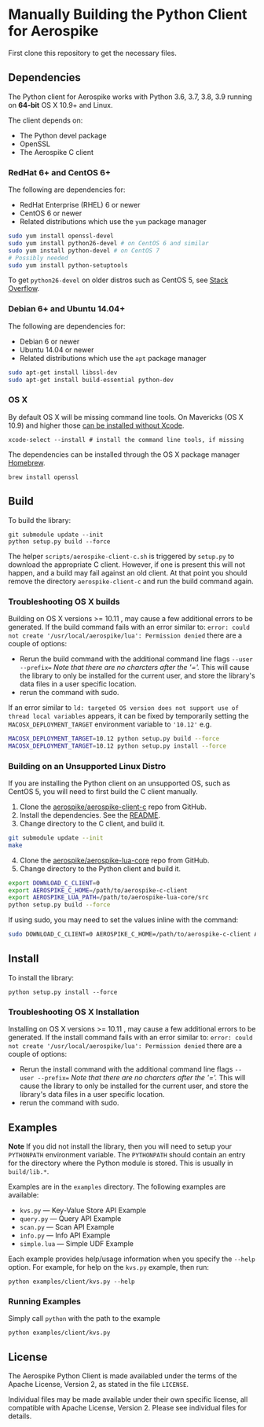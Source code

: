 # Manually Building the Python Client for Aerospike

First clone this repository to get the necessary files.

## Dependencies

The Python client for Aerospike works with Python 3.6, 3.7, 3.8, 3.9 running on
**64-bit** OS X 10.9+ and Linux.

The client depends on:

- The Python devel package
- OpenSSL
- The Aerospike C client

### RedHat 6+ and CentOS 6+

The following are dependencies for:

- RedHat Enterprise (RHEL) 6 or newer
- CentOS 6 or newer
- Related distributions which use the `yum` package manager

```sh
sudo yum install openssl-devel
sudo yum install python26-devel # on CentOS 6 and similar
sudo yum install python-devel # on CentOS 7
# Possibly needed
sudo yum install python-setuptools
```

To get `python26-devel` on older distros such as CentOS 5, see [Stack Overflow](http://stackoverflow.com/a/11684053/582436).

### Debian 6+ and Ubuntu 14.04+

The following are dependencies for:

- Debian 6 or newer
- Ubuntu 14.04 or newer
- Related distributions which use the `apt` package manager

```sh
sudo apt-get install libssl-dev
sudo apt-get install build-essential python-dev
```

### OS X

By default OS X will be missing command line tools. On Mavericks (OS X 10.9)
and higher those [can be installed without Xcode](http://osxdaily.com/2014/02/12/install-command-line-tools-mac-os-x/).

    xcode-select --install # install the command line tools, if missing

The dependencies can be installed through the OS X package manager [Homebrew](http://brew.sh/).

    brew install openssl

## Build

To build the library:

    git submodule update --init
    python setup.py build --force

The helper `scripts/aerospike-client-c.sh` is triggered by `setup.py` to
download the appropriate C client. However, if one is present this will not
happen, and a build may fail against an old client. At that point you should
remove the directory `aerospike-client-c` and run the build command again.

### Troubleshooting OS X builds

Building on OS X versions >= 10.11 , may cause a few additional errors to be generated. If the build command fails with an
error similar to: `error: could not create '/usr/local/aerospike/lua': Permission denied` there are a couple of options:

- Rerun the build command with the additional command line flags `--user --prefix=` *Note that there are no charcters after the '='.* This will cause the library to only be installed for the current user, and store the library's data files in a user specific location.
- rerun the command with sudo.

If an error similar to `ld: targeted OS version does not support use of thread local variables` appears, it can be fixed by temporarily setting the `MACOSX_DEPLOYMENT_TARGET` environment variable to `'10.12'` e.g.

```sh
MACOSX_DEPLOYMENT_TARGET=10.12 python setup.py build --force
MACOSX_DEPLOYMENT_TARGET=10.12 python setup.py install --force
```

### Building on an Unsupported Linux Distro

If you are installing the Python client on an unsupported OS, such as CentOS 5,
you will need to first build the C client manually.

1. Clone the [aerospike/aerospike-client-c](https://github.com/aerospike/aerospike-client-c) repo from GitHub.
2. Install the dependencies. See the [README](https://github.com/aerospike/aerospike-client-c/blob/master/README.md).
3. Change directory to the C client, and build it.

```sh
git submodule update --init
make
```

4. Clone the [aerospike/aerospike-lua-core](https://github.com/aerospike/aerospike-lua-core) repo from GitHub.
5. Change directory to the Python client and build it.

```sh
export DOWNLOAD_C_CLIENT=0
export AEROSPIKE_C_HOME=/path/to/aerospike-c-client
export AEROSPIKE_LUA_PATH=/path/to/aerospike-lua-core/src
python setup.py build --force
```

If using sudo, you may need to set the values inline with the command:

```bash
sudo DOWNLOAD_C_CLIENT=0 AEROSPIKE_C_HOME=/path/to/aerospike-c-client AEROSPIKE_LUA_PATH=/path/to/aerospike-lua-core/src python setup.py build --force
```

## Install

To install the library:

    python setup.py install --force

### Troubleshooting OS X Installation

Installing on OS X versions >= 10.11 , may cause a few additional errors to be generated. If the install command fails with an
error similar to: `error: could not create '/usr/local/aerospike/lua': Permission denied` there are a couple of options:

- Rerun the install command with the additional command line flags `--user --prefix=` *Note that there are no charcters after the '='.* This will cause the library to only be installed for the current user, and store the library's data files in a user specific location.
- rerun the command with sudo.

## Examples

**Note** If you did not install the library, then you will need to setup your `PYTHONPATH` environment variable. The `PYTHONPATH` should contain an entry for the directory where the Python module is stored. This is usually in `build/lib.*`.

Examples are in the `examples` directory. The following examples are available:

- `kvs.py` — Key-Value Store API Example
- `query.py` — Query API Example
- `scan.py` — Scan API Example
- `info.py` — Info API Example
- `simple.lua` — Simple UDF Example

Each example provides help/usage information when you specify the `--help` option. For example, for help on the `kvs.py` example, then run:

    python examples/client/kvs.py --help

### Running Examples

Simply call `python` with the path to the example

    python examples/client/kvs.py

## License

The Aerospike Python Client is made availabled under the terms of the Apache License, Version 2, as stated in the file `LICENSE`.

Individual files may be made available under their own specific license,
all compatible with Apache License, Version 2. Please see individual files for details.
